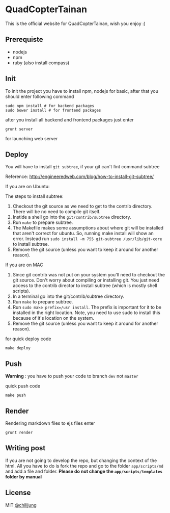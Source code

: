 # QuadCopterTainan

This is the official website for QuadCopterTainan, wish you enjoy :)

## Prerequiste

- nodejs
- npm
- ruby (also install compass)

## Init

To init the project you have to install npm, nodejs for basic, after that you should enter following command

```
sudo npm install # for backend packages
sudo bower install # for frontend packages
```

after you install all backend and frontend packages just enter 

```
grunt server
```

for launching web server

## Deploy

You will have to install `git subtree`, if your git can't fint command subtree

Reference: http://engineeredweb.com/blog/how-to-install-git-subtree/

If you are on Ubuntu:

The steps to install subtree:

1. Checkout the git source as we need to get to the contrib directory. There will be no need to compile git itself.
2. Instide a shell go into the `git/contrib/subtree` directory.
3. Run `make` to prepare subtree.
4. The Makefile makes some assumptions about where git will be installed that aren't correct for ubuntu. So, running make install will show an error. Instead run `sudo install -m 755 git-subtree /usr/lib/git-core` to install subtree.
5. Remove the git source (unless you want to keep it around for another reason).

If you are on MAC

1. Since git contrib was not put on your system you'll need to checkout the git source. Don't worry about compiling or installing git. You just need access to the contrib director to install subtree (which is mostly shell scripts).
2. In a terminal go into the git/contrib/subtree directory.
3. Run `make` to prepare subtree.
4. Run `sudo make prefix=/usr install`. The prefix is important for it to be installed in the right location. Note, you need to use sudo to install this because of it's location on the system.
5. Remove the git source (unless you want to keep it around for another reason).

for quick deploy code

```
make deploy
```

## Push

**Warning** : you have to push your code to branch `dev` not `master`

quick push code

```
make push
```

## Render

Rendering markdown files to ejs files enter

```
grunt render
```


## Writing post

If you are not going to develop the repo, but changing the context of the html. All you have to do is fork the repo and  go to the folder `app/scripts/md` and add a file and folder. **Please do not change the `app/scripts/templates` folder by manual** 

## License

MIT [@chilijung](http://github.com/chilijung)
